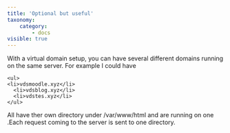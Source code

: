 ```yaml
---
title: 'Optional but useful'
taxonomy:
    category:
        - docs
visible: true
---
```


 <p>With a virtual domain setup, you can have several different domains running on the same server. For example I could have</p>
 
    <ul>
    <li>vdsmoodle.xyz</li>
      <li>vdsblog.xyz</li>
      <li>vdstes.xyz</li>
    </ul>
<p>All have ther own directory under /var/www/html and are running on one .Each request coming to the server is sent to one directory. </p>
